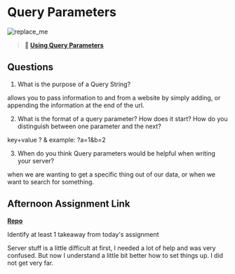 # Query Parameters

![replace_me](https://codeworks.blob.core.windows.net/public/assets/img/illustrations/placeholder.svg)

> **📖 [Using Query Parameters](https://codeworksacademy.com/fs-student-guide/resources/wk5/01-Query-Parameters)**

## Questions

1. What is the purpose of a Query String?

allows you to pass information to and from a website by simply adding, or appending the information at the end of the url.

2. What is the format of a query parameter? How does it start? How do you distinguish between one parameter and the next?

key+value
?
&
example:
?a=1&b=2

3. When do you think Query parameters would be helpful when writing your server?

when we are wanting to get a specific thing out of our data, or when we want to search for something. 

## Afternoon Assignment Link

**[Repo](https://github.com/autumnlay/example-node.git)**

Identify at least 1 takeaway from today's assignment

Server stuff is a little difficult at first, I needed a lot of help and was very confused. But now I understand a little bit better how to set things up. I did not get very far. 
